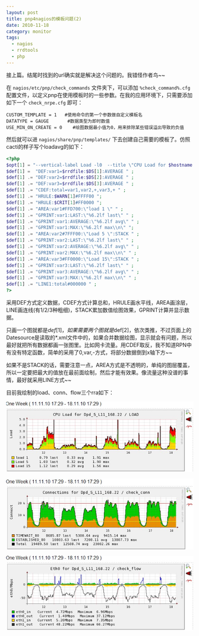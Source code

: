 ```yaml
---
layout: post
title: pnp4nagios的模板问题(2)
date: 2010-11-18
category: monitor
tags:
  - nagios
  - rrdtools
  - php
---
```


接上篇。结尾时找到的url确实就是解决这个问题的。我错怪作者鸟~~

在 `nagios/etc/pnp/check_commands` 文件夹下，可以添加 `%check_command%.cfg` 配置文件，以定义pnp在使用模板时的一些参数。在我的应用环境下，只需要添加如下一个 `check_nrpe.cfg` 即可：

    CUSTOM_TEMPLATE = 1   #使用命令的第一个参数做自定义模板名
    DATATYPE = GAUGE       #数据类型为即时数值
    USE_MIN_ON_CREATE = 0    #绘图数据最小值为0，用来排除某些错误溢出导致的负值

然后就可以进 `nagios/share/pnp/templates/` 下去创建自己需要的模板了。仿照cacti的样子写个loadavg的如下：
```php
<?php
$opt[1] = "--vertical-label Load -l0  --title \"CPU Load for $hostname / $servicedesc\" ";
$def[1] =  "DEF:var1=$rrdfile:$DS[1]:AVERAGE " ;
$def[1] .= "DEF:var2=$rrdfile:$DS[2]:AVERAGE " ;
$def[1] .= "DEF:var3=$rrdfile:$DS[3]:AVERAGE " ;
$def[1] .= "CDEF:total=var1,var2,+,var3,+ " ;
$def[1] .= "HRULE:$WARN[1]#FFFF00 ";
$def[1] .= "HRULE:$CRIT[1]#FF0000 ";
$def[1] .= "AREA:var1#FFD700:\"load 1 \" " ;
$def[1] .= "GPRINT:var1:LAST:\"%6.2lf last\" " ;
$def[1] .= "GPRINT:var1:AVERAGE:\"%6.2lf avg\" " ;
$def[1] .= "GPRINT:var1:MAX:\"%6.2lf max\\n\" ";
$def[1] .= "AREA:var2#7FFF00:\"Load 5 \":STACK " ;
$def[1] .= "GPRINT:var2:LAST:\"%6.2lf last\" " ;
$def[1] .= "GPRINT:var2:AVERAGE:\"%6.2lf avg\" " ;
$def[1] .= "GPRINT:var2:MAX:\"%6.2lf max\\n\" " ;
$def[1] .= "AREA:var3#FF0000:\"Load 15\":STACK " ;
$def[1] .= "GPRINT:var3:LAST:\"%6.2lf last\" " ;
$def[1] .= "GPRINT:var3:AVERAGE:\"%6.2lf avg\" " ;
$def[1] .= "GPRINT:var3:MAX:\"%6.2lf max\\n\" " ;
$def[1] .= "LINE1:total#000000 " ;
?>
```

采用DEF方式定义数据，CDEF方式计算总和，HRULE画水平线，AREA画涂层，LINE画连线(有1/2/3种粗细)，STACK累加数值绘图效果，GPRINT计算并显示数据。

只画一个图就都是$def[1]，如果需要两个图就是$def[2]，依次类推，不过页面上的Datesource是读取的*.xml文件中的<NAME>，如果合并数据绘图，显示就会有问题，所以最好就把所有数据都画一张图里。比如网卡流量。用CDEF取反，我不知道RPN中有没有特定函数，简单的采用了0,var,-方式，将部分数据倒到x轴下方~~

如果不是STACK的话，需要注意一点，AREA方式是不透明的，单纯的图层覆盖，所以一定要把最大的值放在最前面绘制，然后才能有效果。像流量这种没谱的事情，最好就采用LINE方式~~

目前我绘制的load、conn、flow三个rra如下：

![load](/images/uploads/load.jpg)

![conn](/images/uploads/conn.jpg)

![flow](/images/uploads/flow.jpg)

